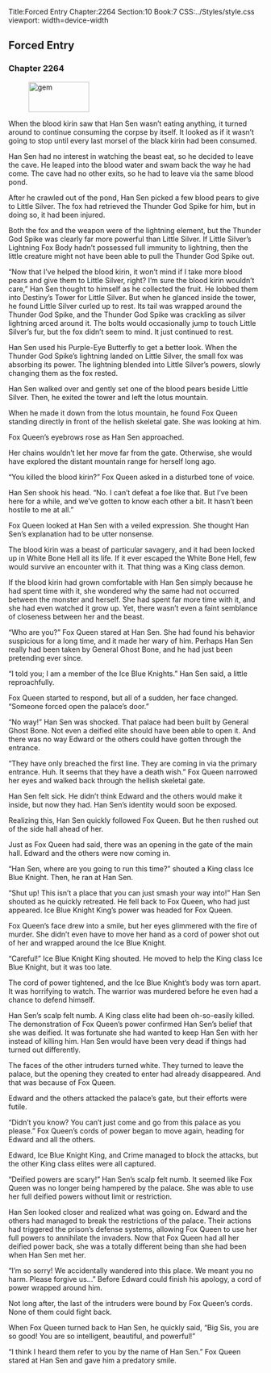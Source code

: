 Title:Forced Entry 
Chapter:2264 
Section:10 
Book:7 
CSS:../Styles/style.css 
viewport: width=device-width
  
## Forced Entry
### Chapter 2264
  
<figure>
	<img src="../Images/gem.gif" alt="gem" id="gem" width="120" height="60" />
</figure>
  

  
When the blood kirin saw that Han Sen wasn’t eating anything, it turned around to continue consuming the corpse by itself. It looked as if it wasn’t going to stop until every last morsel of the black kirin had been consumed.

Han Sen had no interest in watching the beast eat, so he decided to leave the cave. He leaped into the blood water and swam back the way he had come. The cave had no other exits, so he had to leave via the same blood pond.

After he crawled out of the pond, Han Sen picked a few blood pears to give to Little Silver. The fox had retrieved the Thunder God Spike for him, but in doing so, it had been injured.

Both the fox and the weapon were of the lightning element, but the Thunder God Spike was clearly far more powerful than Little Silver. If Little Silver’s Lightning Fox Body hadn’t possessed full immunity to lightning, then the little creature might not have been able to pull the Thunder God Spike out.

“Now that I’ve helped the blood kirin, it won’t mind if I take more blood pears and give them to Little Silver, right? I’m sure the blood kirin wouldn’t care,” Han Sen thought to himself as he collected the fruit. He lobbed them into Destiny’s Tower for Little Silver. But when he glanced inside the tower, he found Little Silver curled up to rest. Its tail was wrapped around the Thunder God Spike, and the Thunder God Spike was crackling as silver lightning arced around it. The bolts would occasionally jump to touch Little Silver’s fur, but the fox didn’t seem to mind. It just continued to rest.

Han Sen used his Purple-Eye Butterfly to get a better look. When the Thunder God Spike’s lightning landed on Little Silver, the small fox was absorbing its power. The lightning blended into Little Silver’s powers, slowly changing them as the fox rested.

Han Sen walked over and gently set one of the blood pears beside Little Silver. Then, he exited the tower and left the lotus mountain.

When he made it down from the lotus mountain, he found Fox Queen standing directly in front of the hellish skeletal gate. She was looking at him.

Fox Queen’s eyebrows rose as Han Sen approached.

Her chains wouldn’t let her move far from the gate. Otherwise, she would have explored the distant mountain range for herself long ago.

“You killed the blood kirin?” Fox Queen asked in a disturbed tone of voice.

Han Sen shook his head. “No. I can’t defeat a foe like that. But I’ve been here for a while, and we’ve gotten to know each other a bit. It hasn’t been hostile to me at all.”

Fox Queen looked at Han Sen with a veiled expression. She thought Han Sen’s explanation had to be utter nonsense.

The blood kirin was a beast of particular savagery, and it had been locked up in White Bone Hell all its life. If it ever escaped the White Bone Hell, few would survive an encounter with it. That thing was a King class demon.

If the blood kirin had grown comfortable with Han Sen simply because he had spent time with it, she wondered why the same had not occurred between the monster and herself. She had spent far more time with it, and she had even watched it grow up. Yet, there wasn’t even a faint semblance of closeness between her and the beast.

“Who are you?” Fox Queen stared at Han Sen. She had found his behavior suspicious for a long time, and it made her wary of him. Perhaps Han Sen really had been taken by General Ghost Bone, and he had just been pretending ever since.

“I told you; I am a member of the Ice Blue Knights.” Han Sen said, a little reproachfully.

Fox Queen started to respond, but all of a sudden, her face changed. “Someone forced open the palace’s door.”

“No way!” Han Sen was shocked. That palace had been built by General Ghost Bone. Not even a deified elite should have been able to open it. And there was no way Edward or the others could have gotten through the entrance.

“They have only breached the first line. They are coming in via the primary entrance. Huh. It seems that they have a death wish.” Fox Queen narrowed her eyes and walked back through the hellish skeletal gate.

Han Sen felt sick. He didn’t think Edward and the others would make it inside, but now they had. Han Sen’s identity would soon be exposed.

Realizing this, Han Sen quickly followed Fox Queen. But he then rushed out of the side hall ahead of her.

Just as Fox Queen had said, there was an opening in the gate of the main hall. Edward and the others were now coming in.

“Han Sen, where are you going to run this time?” shouted a King class Ice Blue Knight. Then, he ran at Han Sen.

“Shut up! This isn’t a place that you can just smash your way into!” Han Sen shouted as he quickly retreated. He fell back to Fox Queen, who had just appeared. Ice Blue Knight King’s power was headed for Fox Queen.

Fox Queen’s face drew into a smile, but her eyes glimmered with the fire of murder. She didn’t even have to move her hand as a cord of power shot out of her and wrapped around the Ice Blue Knight.

“Careful!” Ice Blue Knight King shouted. He moved to help the King class Ice Blue Knight, but it was too late.

The cord of power tightened, and the Ice Blue Knight’s body was torn apart. It was horrifying to watch. The warrior was murdered before he even had a chance to defend himself.

Han Sen’s scalp felt numb. A King class elite had been oh-so-easily killed. The demonstration of Fox Queen’s power confirmed Han Sen’s belief that she was deified. It was fortunate she had wanted to keep Han Sen with her instead of killing him. Han Sen would have been very dead if things had turned out differently.

The faces of the other intruders turned white. They turned to leave the palace, but the opening they created to enter had already disappeared. And that was because of Fox Queen.

Edward and the others attacked the palace’s gate, but their efforts were futile.

“Didn’t you know? You can’t just come and go from this palace as you please.” Fox Queen’s cords of power began to move again, heading for Edward and all the others.

Edward, Ice Blue Knight King, and Crime managed to block the attacks, but the other King class elites were all captured.

“Deified powers are scary!” Han Sen’s scalp felt numb. It seemed like Fox Queen was no longer being hampered by the palace. She was able to use her full deified powers without limit or restriction.

Han Sen looked closer and realized what was going on. Edward and the others had managed to break the restrictions of the palace. Their actions had triggered the prison’s defense systems, allowing Fox Queen to use her full powers to annihilate the invaders. Now that Fox Queen had all her deified power back, she was a totally different being than she had been when Han Sen met her.

“I’m so sorry! We accidentally wandered into this place. We meant you no harm. Please forgive us…” Before Edward could finish his apology, a cord of power wrapped around him.

Not long after, the last of the intruders were bound by Fox Queen’s cords. None of them could fight back.

When Fox Queen turned back to Han Sen, he quickly said, “Big Sis, you are so good! You are so intelligent, beautiful, and powerful!”

“I think I heard them refer to you by the name of Han Sen.” Fox Queen stared at Han Sen and gave him a predatory smile.